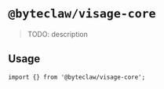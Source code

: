 # `@byteclaw/visage-core`

> TODO: description

## Usage

```
import {} from '@byteclaw/visage-core';
```
